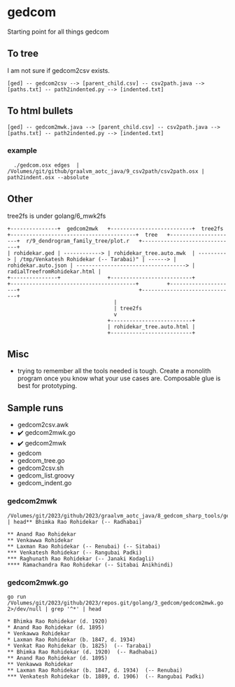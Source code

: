 # gedcom
Starting point for all things gedcom


## To tree
I am not sure if gedcom2csv exists.
```
[ged] -- gedcom2csv --> [parent_child.csv] -- csv2path.java --> [paths.txt] -- path2indented.py --> [indented.txt]
```

## To html bullets
```
[ged] -- gedcom2mwk.java --> [parent_child.csv] -- csv2path.java --> [paths.txt] -- path2indented.py --> [indented.txt]
```

### example
```
  ./gedcom.osx edges  | /Volumes/git/github/graalvm_aotc_java/9_csv2path/csv2path.osx | path2indent.osx --absolute
```

## Other
tree2fs is under golang/6_mwk2fs
```
+---------------+  gedcom2mwk   +--------------------------+  tree2fs   +----------------------------------------+  tree   +---------------------+  r/9_dendrogram_family_tree/plot.r   +------------------------------+
| rohidekar.ged | ------------> | rohidekar_tree.auto.mwk  | ---------> | /tmp/Venkatesh Rohidekar (-- Tarabai)" | ------> | rohidekar.auto.json | -----------------------------------> | radialTreefromRohidekar.html |
+---------------+               +--------------------------+            +----------------------------------------+         +---------------------+                                      +------------------------------+
                                  |
                                  | tree2fs
                                  v
                                +--------------------------+
                                | rohidekar_tree.auto.html |
                                +--------------------------+

```


## Misc
* trying to remember all the tools needed is tough. Create a monolith program once you know what your use cases are. Composable glue is best for prototyping.

## Sample runs


* gedcom2csv.awk
* ✔️ gedcom2mwk.go
* ✔️ gedcom2mwk
* gedcom
* gedcom_tree.go
* gedcom2csv.sh
* gedcom_list.groovy
* gedcom_indent.go

### gedcom2mwk
```
/Volumes/git/2023/github/2023/graalvm_aotc_java/8_gedcom_sharp_tools/gedcom2mwk.osx | head** Bhimka Rao Rohidekar (-- Radhabai)
```
```
** Anand Rao Rohidekar
** Venkawwa Rohidekar
** Laxman Rao Rohidekar (-- Renubai) (-- Sitabai)
*** Venkatesh Rohidekar (-- Rangubai Padki)
*** Raghunath Rao Rohidekar (-- Janaki Kodagli)
**** Ramachandra Rao Rohidekar (-- Sitabai Anikhindi)
```
### gedcom2mwk.go
```
go run /Volumes/git/2023/github/2023/repos.git/golang/3_gedcom/gedcom2mwk.go 2>/dev/null | grep '^*' | head
```
```
* Bhimka Rao Rohidekar (d. 1920)
* Anand Rao Rohidekar (d. 1895)
* Venkawwa Rohidekar
* Laxman Rao Rohidekar (b. 1847, d. 1934)
* Venkat Rao Rohidekar (b. 1825)  (-- Tarabai)
** Bhimka Rao Rohidekar (d. 1920)  (-- Radhabai)
** Anand Rao Rohidekar (d. 1895)
** Venkawwa Rohidekar
** Laxman Rao Rohidekar (b. 1847, d. 1934)  (-- Renubai)
*** Venkatesh Rohidekar (b. 1889, d. 1906)  (-- Rangubai Padki)
```

